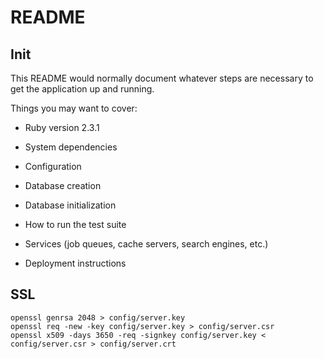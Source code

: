 # README

## Init
This README would normally document whatever steps are necessary to get the
application up and running.

Things you may want to cover:

* Ruby version
2.3.1

* System dependencies

* Configuration

* Database creation

* Database initialization

* How to run the test suite

* Services (job queues, cache servers, search engines, etc.)

* Deployment instructions

## SSL
```
openssl genrsa 2048 > config/server.key
openssl req -new -key config/server.key > config/server.csr
openssl x509 -days 3650 -req -signkey config/server.key < config/server.csr > config/server.crt
```
